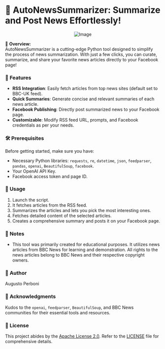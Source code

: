 # 📰 **AutoNewsSummarizer: Summarize and Post News Effortlessly!**

<p align="center">
  <img src="https://github.com/AugustoPerboni/auto-news-summarizer/assets/120643495/8da0deab-2da7-4658-aa18-2ac82b4b7877" alt="Image">
</p>

📘 **Overview:**  
AutoNewsSummarizer is a cutting-edge Python tool designed to simplify the process of news summarization. With just a few clicks, you can curate, summarize, and share your favorite news articles directly to your Facebook page!

### 🌟 **Features**
- **RSS Integration**: Easily fetch articles from top news sites (default set to BBC-UK feed).
- **Quick Summaries**: Generate concise and relevant summaries of each news article.
- **Facebook Publishing**: Directly post summarized news to your Facebook page.
- **Customizable**: Modify RSS feed URL, prompts, and Facebook credentials as per your needs.

### 🛠️ **Prerequisites**

Before getting started, make sure you have:
- Necessary Python libraries: `requests`, `re`, `datetime`, `json`, `feedparser`, `pandas`, `openai`, `BeautifulSoup`, `facebook`.
- Your OpenAI API Key.
- Facebook access token and page ID.

### 🚀 **Usage**
1. Launch the script.
2. It fetches articles from the RSS feed.
3. Summarizes the articles and lets you pick the most interesting ones.
4. Fetches detailed content of the selected articles.
5. Creates a comprehensive summary and posts it on your Facebook page.

### 📜 **Notes**
- This tool was primarily created for educational purposes. It utilizes news articles from BBC News for learning and demonstration. All rights to the news articles belong to BBC News and their respective copyright owners.

### 👤 **Author**
Augusto Perboni

### 🙌 **Acknowledgments**
Kudos to the `openai`, `feedparser`, `BeautifulSoup`, and BBC News communities for their essential tools and resources.

### 📜 **License**
This project abides by the [Apache License 2.0](LICENSE). Refer to the [LICENSE](LICENSE) file for comprehensive details.
